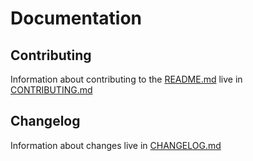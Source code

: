 # Documentation

## Contributing

Information about contributing to the [README.md](../README.md) live in [CONTRIBUTING.md](CONTRIBUTING.md)

## Changelog

Information about changes live in [CHANGELOG.md](CHANGELOG.md)
